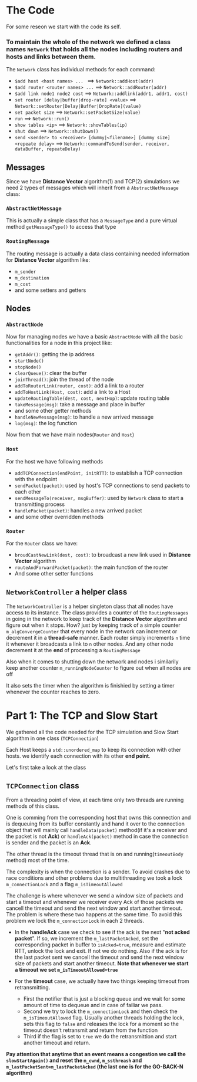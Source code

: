 # The Code
For some reseon we start with the code its self. 

### To maintain the whole of the network we defined a class names `Network` that holds all the nodes including routers and hosts and links between them. 
The `Network` class has individual methods for each command:

- `$add host <host names> ... ` ==> `Network::addHost(addr)`
- `$add router <router names> ...` ==> `Network::addRouter(addr)`
- `$add link node1 node2 cost` ==> `Network::addlink(addr1, addr1, cost)`
- `set router [delay|buffer|drop-rate] <value>` ==> `Network::setRouter[Delay|Buffer|DropRate](value)`
- `set packet size` ==> `Network::setPacketSize(value)`
- `run` ==> `Network::run()`
- `show tables <ip>` ==> `Network::showTables(ip)`
- `shut down` ==> `Network::shutDown()`
- `send <sender> to <receiver> [dummy|<filename>] [dummy size] <repeate delay>` ==> `Network::commandToSend(sender, receiver, dataBuffer, repeateDelay)`

## Messages

Since we have **Distance Vector** algorithm(1) and TCP(2) simulations we need 2 types of messages which will inherit from a `AbstractNetMessage` class:
### `AbstractNetMessage`

This is actually a simple class that has a `MessageType`
and a pure virtual method `getMessageType()` to access that type

### `RoutingMessage`

The routing message is actually a data class containing needed information for **Distance Vector** algorithm like:

- `m_sender`
- `m_destination`
- `m_cost`
- and some setters and getters

## Nodes
### `AbstractNode`
Now for managing nodes we have a basic `AbstractNode` with all the basic functionalities for a node in this project like:

- `getAddr()`: getting the ip address
- `startNode()`
- `stopNode()`
- `clearQueue()`: clear the buffer
- `joinThread()`: join the thread of the node
- `addToRouterLink(router, cost)`: add a link to a router
- `addToHostLink(Host, cost)`: add a link to a Host
- `updateRoutingTable(dest, cost, nextHop)`: update routing table
- `takeMessage(msg)`: take a message and place in buffer
- and some other getter methods
- `handleNewMessage(msg)`: to handle a new arrived message
- `log(msg)`: the log function

Now from that we have main nodes(`Router` and `Host`)
### `Host`
For the host we have following methods
- `addTCPConnection(endPoint, initRTT)`: to establish a TCP connection with the endpoint
- `sendPacket(packet)`: used by host's TCP connections to send packets to each other
- `sendMessageTo(receiver, msgBuffer)`: used by `Network` class to start a transmitting process
- `handlePacket(packet)`: handles a new arrived packet
- and some other overridden methods

### `Router`

For the `Router` class we have:
- `broudCastNewLink(dest, cost)`: to broadcast a new link used in **Distance Vector** algorithm
- `routeAndForwardPacket(packet)`: the main function of the router
- And some other setter functions

## `NetworkController` a helper class

The `NetworkController` is a helper singleton class that all nodes have access to its instance.
The class provides a counter of the `RoutingMessages` in going in the network to keep track of the **Distance Vector** algorithm and figure out when it stops. How? just by keeping track of a simple counter `m_algConvergeCounter` that every node in the network can increment or decrement it in a **thread-safe** manner. Each router simply increments `n` time it whenever it broadcasts a link to `n` other nodes. And any other node decrement it at the **end** of processing a `RoutingMessage`

Also when it comes to shutting down the network and nodes i similarily keep another counter `m_runningNodeCounter` to figure out when all nodes are off

It also sets the timer when the algorithm is finishied by setting a timer whenever the counter reaches to zero.

# Part 1: The TCP and Slow Start

We gathered all the code needed for the TCP simulation and Slow Start algorithm in one class (`TCPConnection`)

Each Host keeps a `std::unordered_map` to keep its connection with other hosts. we identify each connection with its other **end point**.

Let's first take a look at the class

## `TCPConnection` class

From a threading point of view, at each time only two threads are running methods of this class.

One is comming from the corresponding host that owns this connection and is dequeuing from its buffer constantly and hand it over to the connection object that will mainly call `handleData(packet)` method(if it's a receiver and the packet is not **Ack**) or `handleAck(packet)` method in case the connection is sender and the packet is an **Ack**.

The other thread is the timeout thread that is on and running(`timeoutBody` method) most of the time.

The complexity is when the connection is a sender. To avoid crashes due to race conditions and other problems due to multithreading we took a lock `m_connectionLock` and a flag `m_isTimeoutAllowed` 

The challenge is where whenever we send a window size of packets and start a timeout and whenever we receiver every Ack of those packets we cancell the timeout and send the next window and start another timeout. The problem is where these two happens at the same time. To avoid this problem we lock the `m_connectionLock` in each 2 threads. 
- In the **handleAck** case we check to see if the ack is the next "**not acked packet**". If so, we increment the `m_lastPacketAcked`, set the corresponding packet in buffer to `isAcked=true`, measure and estimate RTT, unlock the lock and exit. If not we do nothing. Also if the ack is for the last packet sent we cancell the timeout and send the next window size of packets and start another timeout. **Note that whenever we start a timeout we set `m_isTimeoutAllowed=true`**

- For the **timeout** case, we actually have two things keeping timeout from retransmitting. 
    - First the notifier that is just a blocking queue and we wait for some amount of time to dequeue and in case of failiar we pass. 
    - Second we try to lock the `m_connectionLock` and then check the `m_isTimeoutAllowed` flag. Usually another threads holding the lock, sets this flag to `false` and releases the lock for a moment so the timeout doesn't retransmit and return from the function 
    - Third if the flag is set to `true` we do the retransmittion and start another timeout and return.

**Pay attention that anytime that an event means a congestion we call the `slowStartAgain()` and reset the `m_cwnd`, `m_ssthreash` and `m_lastPacketSent=m_lastPacketAcked` (the last one is for the GO-BACK-N algorithm)**
